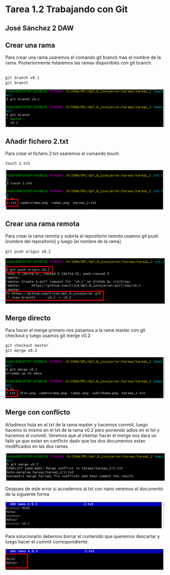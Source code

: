 
# Tarea 1.2 Trabajando con Git

## José Sánchez 2 DAW

## Crear una rama

Para crear una rama usaremos el comando git branch mas el nombre de la rama.
Posteriormente listaremos las ramas disponibles con git branch.

~~~~

git branch v0.1
git branch

~~~~

![nueva rama](rama1.png)

## Añadir fichero 2.txt

Para crear el fichero 2.txt usaremos el comando touch

~~~~
touch 2.txt
~~~~

![2.txt](2txt.png)

## Crear una rama remota

Para crear la rama remota y subirla al repositorio remoto usamos git push [nombre del repositorio]
y luego [el nombre de la rama]

`git push origin v0.2`

![push rama remota](subirRama.png)

## Merge directo

Para hacer el merge primero nos pasamos a la rama master con git checkout y luego usamos
git merge v0.2.

~~~~
git checkout master
git merge v0.2
~~~~

![merge](merge.png)

## Merge con conflicto

Añadimos hola en el txt de la rama master y hacemos commit, luego hacemo lo mismo en el 
txt de la rama v0.2 pero poniendo adios en el txt y hacemos el commit.
Veremos que al intentar hacer el merge nos dara un fallo ya que estan en conflicto dado
que los dos documentos estan modificados en las dos ramas.

![conflicto](mergeHyA1.png)

Despues de este error si accedemos al txt con nano veremos el documento de la siguiente forma

![conflicto2](mergeHyA.png)

Para solucionarlo debemos borrar el contenido que queremos descartar y luego hacer el 
commit correspondiente.

![conflicto3](arregloConflicto.png)
